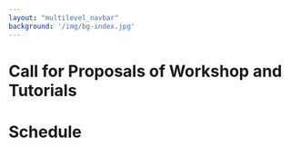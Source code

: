 ```yaml
---
layout: "multilevel_navbar"
background: '/img/bg-index.jpg'
---
```


# Call for Proposals of Workshop and Tutorials


# Schedule


